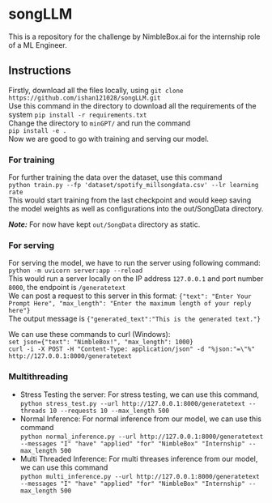 # songLLM
This is a repository for the challenge by NimbleBox.ai for the internship role of a ML Engineer.<br/>
## Instructions
Firstly, download all the files locally, using `git clone https://github.com/ishan121028/songLLM.git`<br/>
Use this command in the directory to download all the requirements of the system `pip install -r requirements.txt`<br/>
Change the directory to `minGPT/` and run the command <br/>
`pip install -e .` <br/>
Now we are good to go with training and serving our model.


### For training

For further training the data over the dataset, use this command <br/>
`python train.py --fp 'dataset/spotify_millsongdata.csv' --lr learning rate` <br/>
This would start training from the last checkpoint and would keep saving the model weights as well as configurations into the out/SongData directory. <br/>

***Note:*** For now have kept `out/SongData` directory as static.

### For serving

For serving the model, we have to run the server using following command: <br/>
`python -m uvicorn server:app --reload` <br/>
This would run a server locally on the IP address `127.0.0.1` and port number `8000`, the endpoint is `/generatetext` <br/>
We can post a request to this server in this format: `{"text": "Enter Your Prompt Here", "max_length": "Enter the maximum length of your reply here"}` <br/>
The output message is `{"generated_text":"This is the generated text."}`<br/>

We can use these commands to curl (Windows): <br/>
`set json={"text": "NimbleBox!", "max_length": 1000}` <br/>
`curl -i -X POST -H "Content-Type: application/json" -d "%json:"=\"%" http://127.0.0.1:8000/generatetext` <br/>

### Multithreading 

* Stress Testing the server: For stress testing, we can use this command, <br/> `python stress_test.py --url http://127.0.0.1:8000/generatetext --threads 10 --requests 10 --max_length 500` 
* Normal Inference: For normal inference from our model, we can use this command <br/> `python normal_inference.py --url http://127.0.0.1:8000/generatetext --messages "I" "have" "applied" "for" "NimbleBox" "Internship" --max_length 500`
* Multi Threaded Inference: For multi threases inference from our model, we can use this command <br/> `python multi_inference.py --url http://127.0.0.1:8000/generatetext --messages "I" "have" "applied" "for" "NimbleBox" "Internship" --max_length 500`




